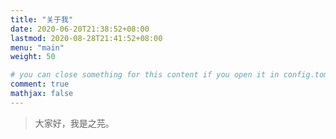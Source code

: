 ```yaml
---
title: "关于我"
date: 2020-06-20T21:38:52+08:00
lastmod: 2020-08-28T21:41:52+08:00
menu: "main"
weight: 50

# you can close something for this content if you open it in config.toml.
comment: true
mathjax: false
---
```


> 大家好，我是之芫。

